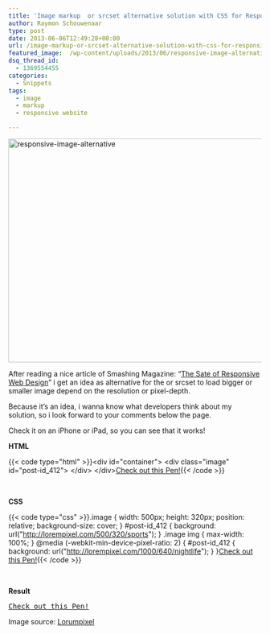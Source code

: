 ```yaml
---
title: 'Image markup  or srcset alternative solution with CSS for Responsive Image'
author: Raymon Schouwenaar
type: post
date: 2013-06-06T12:49:28+00:00
url: /image-markup-or-srcset-alternative-solution-with-css-for-responsive-image/
featured_image:  /wp-content/uploads/2013/06/responsive-image-alternative-825x510.jpg
dsq_thread_id:
  - 1369554455
categories:
  - Snippets
tags:
  - image
  - markup
  - responsive website

---
```

<img src="https://i2.wp.com/raymonschouwenaar.raymons.webfactional.com/wp-content/uploads/2013/06/responsive-image-alternative.jpg?resize=700%2C445" alt="responsive-image-alternative" width="700" height="445" class="alignnone size-full wp-image-1023" srcset="https://i2.wp.com/www.raymonschouwenaar.nl/wp-content/uploads/2013/06/responsive-image-alternative.jpg?w=1127&ssl=1 1127w, https://i2.wp.com/www.raymonschouwenaar.nl/wp-content/uploads/2013/06/responsive-image-alternative.jpg?resize=300%2C191&ssl=1 300w, https://i2.wp.com/www.raymonschouwenaar.nl/wp-content/uploads/2013/06/responsive-image-alternative.jpg?resize=1024%2C651&ssl=1 1024w" sizes="(max-width: 767px) 89vw, (max-width: 1000px) 54vw, (max-width: 1071px) 543px, 580px" data-recalc-dims="1" />

After reading a nice article of Smashing Magazine: &#8220;<a href="http://mobile.smashingmagazine.com/2013/05/29/the-state-of-responsive-web-design/" target="_blank">The Sate of Responsive Web Design</a>&#8221; i get an idea as alternative for the <picture> or srcset to load bigger or smaller image depend on the resolution or pixel-depth.

Because it&#8217;s an idea, i wanna know what developers think about my solution, so i look forward to your comments below the page.

Check it on an iPhone or iPad, so you can see that it works!

**HTML**

{{< code type="html" >}}&lt;div id="container"&gt;
    &lt;div class="image" id="post-id_412"&gt;
    &lt;/div&gt;
&lt;/div&gt;</code><a href="http://codepen.io/rsschouwenaar/pen/eofvu">Check out this Pen!</a>{{< /code >}}



&nbsp;

**CSS**

{{< code type="css" >}}.image {
    width: 500px; height: 320px;
    position: relative;
  background-size: cover;
}
#post-id_412 {
    background: url("http://lorempixel.com/500/320/sports");
}
.image img {
  max-width: 100%;
}
@media (-webkit-min-device-pixel-ratio: 2) {
   #post-id_412 {
      background: url("http://lorempixel.com/1000/640/nightlife");
    }
}</code><a href="http://codepen.io/rsschouwenaar/pen/eofvu">Check out this Pen!</a>{{< /code >}}



&nbsp;

**Result**

<pre class="codepen" data-height="300" data-type="result" data-href="eofvu" data-user="rsschouwenaar" data-safe="true"><code></code><a href="http://codepen.io/rsschouwenaar/pen/eofvu">Check out this Pen!</a></pre>



Image source: <a href="http://lorempixel.com/" target="_blank">Lorumpixel</a>